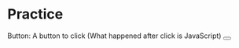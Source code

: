 # Practice



<!--Interactive-->
Button: A button to click (What happened after click is JavaScript)
<button></button>
